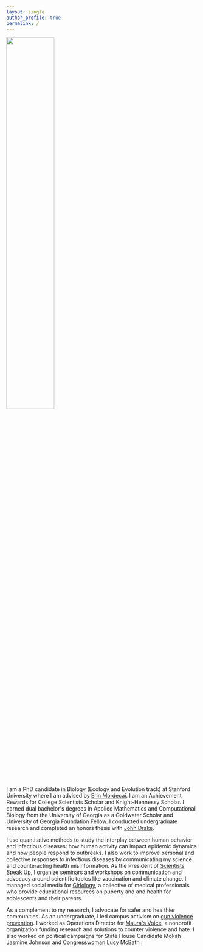 ```yaml
---
layout: single
author_profile: true
permalink: /
---
```


<img src="https://mjharris95.github.io/headshot2.jpg" width="50%"/>

I am a PhD candidate in Biology (Ecology and Evolution track) at Stanford University where I am advised by [Erin Mordecai](https://www.mordecailab.com/). I am an Achievement Rewards for College Scientists Scholar and Knight-Hennessy Scholar. I earned dual bachelor's degrees in Applied Mathematics and Computational Biology from the University of Georgia as a Goldwater Scholar and University of Georgia Foundation Fellow. I conducted undergraduate research and completed an honors thesis with [John Drake](https://daphnia.ecology.uga.edu/drakelab/).  

I use quantitative methods to study the interplay between human behavior and infectious diseases: how human activity can impact epidemic dynamics and how people respond to outbreaks. I also work to improve personal and collective responses to infectious diseases by communicating my science and counteracting health misinformation. As the President of [Scientists Speak Up](https://scientistsspeakup.org/), I organize seminars and workshops on communication and advocacy around scientific topics like vaccination and climate change. I managed social media for [Girlology](https://girlology.com/), a collective of medical professionals who provide educational resources on puberty and and health for adolescents and their parents. 

As a complement to my research, I advocate for safer and healthier communities. As an undergraduate, I led campus activism on [gun violence prevention](https://momsdemandaction.org/georgia-moms-demand-action-everytown-and-gun-violence-survivors-urge-georgia-lawmakers-to-prioritize-public-safety/). I worked as Operations Director for [Maura's Voice](https://maurasvoice.org/), a nonprofit organization funding research and solutions to counter violence and hate. I also worked on political campaigns for State House Candidate Mokah Jasmine Johnson and Congresswoman Lucy McBath .
